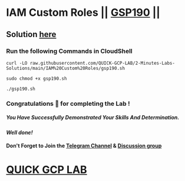 # IAM Custom Roles || [GSP190](https://www.cloudskillsboost.google/focuses/1035?parent=catalog) ||

## Solution [here](https://youtu.be/iMHyxpz_1bw)

### Run the following Commands in CloudShell

```
curl -LO raw.githubusercontent.com/QUICK-GCP-LAB/2-Minutes-Labs-Solutions/main/IAM%20Custom%20Roles/gsp190.sh

sudo chmod +x gsp190.sh

./gsp190.sh
```

### Congratulations 🎉 for completing the Lab !

##### *You Have Successfully Demonstrated Your Skills And Determination.*

#### *Well done!*

#### Don't Forget to Join the [Telegram Channel](https://t.me/quickgcplab) & [Discussion group](https://t.me/quickgcplabchats)

# [QUICK GCP LAB](https://www.youtube.com/@quickgcplab)
